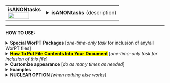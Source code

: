 <!--------------------------------------
   SCREEN SHOT
--------------------------------------->
<table>
<tr>
<td>
<font size="3"><b>isANONtasks</b></font>
<br>
<img src="https://lh3.googleusercontent.com/d/1gfMagfSDmX0lDqzAmel2LCGZTuZUGQ5O" width=80%>
</td>
<td>
<details>
<summary><b>isANONtasks</b> (description)</summary>
<b>isANONtasks</b> is a table of project tasks, organized under task categories, as specified by the TASKS page in the WorPT spreadsheet. The task lead and team members (identified not by name but by project role) assisting with each task are specified as well. No level-of-effort information is given in this table, only tasks and assignments to illustrate team member involvement, as well as start and finish timeline information for each task.
</details>
</td>
</tr>
</table>
<hr>

<!--------------------------------------
   HOW TO USE
--------------------------------------->
<b>HOW TO USE:</b>

<!-- - - - - - - - - - - - - - - - - - - - - - - - - - - - 
             Special Packages
- - - - - - - - - - - - - - - - - - - - - - - - - - - - -->
<details>
<summary><b>Special WorPT Packages</b> [<i>one-time-only task</i> for inclusion of any/all WorPT files]</summary>
Copy/paste the special packages in preamble of your document, if you haven't done so previously. (see https://github.com/pmarcum/WorPT-Work-Plan-Tool-4-proposals/blob/main/WorPTpackages for more info).
</details>

<!-- - - - - - - - - - - - - - - - - - - - - - - - - - - - 
             Putting File Contents Into Document
- - - - - - - - - - - - - - - - - - - - - - - - - - - - -->
<details>
<summary><mark><b>How To Put File Contents Into Your Document</b></mark> [<i>one-time-only task for inclusion of this file</i>]</summary> 
<ol>
<li>COPY the lines in the code block below, then</li>
<li>PASTE into your document WHERE you want the content to appear, then</li>
<li>MODIFY the editable lines you just pasted in your document as needed. The lines that may be edited (or even deleted altogether if not wanted) are indicated by highlight below. </li>
</ol>
   
<pre><code>
\include{do_NOT_manually_edit/isANONtasks}  % reset file parameters
%            ^^^^ replace do_NOT_manually_edit if not correct folder name
   
<mark>% Put OPTIONAL customizations for isANONtasks HERE</mark>

\begin{isANONtasks}
<mark>\caption{\textbf{Task Timeline:} Team member roles, rightmost column, are cross-referenced with corresponding names in the non-anonymized personnel and work effort table. {\color{red} \textbf{Paper~1:} Sample and methods for enhancing detectability of  low SB X-ray emission, presentation of emission maps, description of database and pipeline software (which will be released in a public repository at the time of paper submission). \textbf{Paper~2:} Methodologies for measuring the gas halo size and other gas properties, analyisis of the diffuse hot gas halos as functions of galaxy properties (environment, galaxy morphology, stellar mass, and SFR) based on \Chandra, \Hubble, and \Spitzer\ observations, and the SED models from the GSWLC; application of multivariate mthods to ``baseline'' the  gas halo sizes (Sect.\,\ref{Sec:Baseline}). \textbf{Note~1:} See Sec.\,\ref{Sec:Sample}.}}
\label{tab:isANONtasks}</mark>
\end{isANONtasks}
</code></pre>


</details>

<!-- - - - - - - - - - - - - - - - - - - - - - - - - - - - 
             Customizations
- - - - - - - - - - - - - - - - - - - - - - - - - - - - -->
<details>
<summary><b>Customize appearance</b> [<i>do as many times as needed</i>]</summary>
The default table appearance is already optimized, minimizing the need to change table properties such as column widths. However, if you do find the need to make such changes, as well as changes to other properties such as column alignment, colors, font styles, you will need to copy/paste and then edit some additional formatting lines into your document. Specifically:
<ol>
<li>COPY any or all lines in the code block below that are related to the formatting parameter that you want to edit. The lines below show default values. You will edit those values to make desired changes.</li>
<li>PASTE the copied lines into your document at the "% Put customizations for isANONtasks HERE" line in the code that you copy/pasted in Step 2. Most importantly, the desired formatting lines should be pasted somewhere <b>between</b> the \include{do_NOT_manually_edit/isANONtasks} and \begin{isANONtasks} lines. </li>
<li>EDIT the pasted lines in your document, as desired.</li>
NOTE: THe lines are grouped into categories to help you locate what you need. You can PICK AND CHOOSE the lines you want to paste into your document; you do not have to copy/paste all of the lines below (unless noted) and do not have to copy all lines within a group.<br>
<i>Highlights indicate what parts of the commands can be edited without breaking your LaTeX code.</i><br>
You can just comment out your added lines and recompile the document, if you want to return to default values.
</ol>

<!-- . . . . . . . . . . . . . . . . . . . . . . . . . . . . . . . .
                              Options   
<!-- . . . . . . . . . . . . . . . . . . . . . . . . . . . . . . -->
<table>
 
<tr>
<td><b>Table orientation</b></td>
<td><pre><code>
\LandScapetrue          % will put the table in landscape mode
</code></pre></td>
</tr>

<tr>
<td><b>Column width adjustments</b></td>
<td><pre><code>
\def\TaskWidth{<mark>3.4in</mark>}      % width of leftmost ("Tasks") column
\def\StartFinishWidth{0.2in}           % width of start/finish columns
\def\LeadWidth{<mark>1.1in</mark>}      % width of middle ("Lead") column
\def\ExpertiseWidth{<mark>1.7in</mark>} % width of rightmost ("Expertise") column
</code></pre></td>
</tr>

<tr>
<td><b>Table number additive correction</b></td>
<td>
The default typically works well (an overcount is caused by table + longtable combination).<br>
But if counter gets screwed up and needs manual intervention, use below to apply a correction:
<pre><code>
\def\TaskAddCounter{<mark>-1</mark>}    % additive correction to table number
</code></pre></td>
</tr>

<tr>
<td><b>Table compactness</b></td>
<td><pre><code>
\def\SpaceBetweenRows{<mark>0.87</mark>}    % vertical compactness of rows
\def\SpaceBetweenColumns{<mark>2pt</mark>} % bigger = wider spacing between columns
</code></pre></td>
</tr>

<tr>
<td><b>Nudge table to left or right</b></td>
<td><pre><code>
\def\NudgeTable{<mark>1.2\textwidth</mark>} % larger value nudges table to left
</code></pre></td>
</tr>
    
<tr>
<td><b>Color and font style of category banners</b></td>
<td><pre><code>
\def\SectionColor{<mark>Blue</mark>}              % category section label colors
\def\SectionFontColor{<mark>White</mark>}         % category title font color
\def\SectionFontstyle#1{<mark>\textbf</mark>{#1}} % boldface category title
</code></pre></td>
</tr>

<tr>
<td><b>Color and font style of column headers</b></td>
<td><pre><code>
\def\ColumnLabelFontstyle#1{<mark>\textbf</mark>{#1}}  % boldface all the column headers
\def\YearFontColor{<mark>Red</mark>}                   % font color under "Y" (year) columns in Start/Finish
</code></pre></td>
</tr>

<tr>
<td><b>Color of faint vertical line</b></td>
<td><pre><code>
\def\YearQuarterLineColor{<mark>lightgray</mark>}      % vertical line color in year/quarter Start/Finish columns
</code></pre></td>
</tr>

<tr>
<td><b>Table preamble - full control!</b></td>
<td>
Use table preamble for more control over table layout (removing/adding vertical lines, changing column alignment, etc).<br>
Copy/paste the ENTIRE below code in order to change default table preamble.<br>
<u>IMPORTANT</u> Most of table preamble can be changed EXCEPT <i>do <b>NOT</b> change "T" variable, and preserve the number of columns</i>
(eg, make sure that any 'p' that is removed is replaced by another alignment code). You may retain the parameters below (like \TaskWidth) and
define them separately as the above customization options show, or replace them entirely with hard-coded numbers. 
   
<pre><code>
\newcolumntype{T}{
  <mark>|p{\TaskWidth}||</mark>                        % title column
  <mark>c!{\color{\YearQuarterLineColor}\vrule}</mark> % Start/year
  <mark>c!{\color{\YearQuarterLineColor}\vrule}!{\color{\YearQuarterLineColor}\vrule}</mark> % Start/quarter
  <mark>c!{\color{\YearQuarterLineColor}\vrule}</mark> % Finish/year
  <mark>c||</mark>                                     % Finish/quarter
  <mark>p{\LeadWidth}!{\color{\YearQuarterLineColor}\vrule}</mark> % Task Lead column
  <mark>p{\ExpertiseWidth}|</mark>                     % Expertise column 
}
</code></pre></td>
</tr>
</table>
</details>

<!--------------------------------------
   EXAMPLES 
--------------------------------------->
<details>
<summary><b>Examples</b></summary>
The below is an example of how one can change the appearance of the table within a LaTeX document. After copy/pasting the code to incorporate the table into my document, and then deciding that my task titles were too long to fit with the table in portrait mode, I decided I needed to use landscape mode.  I copy/pasted the landscape fla and the 2 formatting lines that control the "Tasks" and "Expertise" column widths. (My team members have long last names, requiring a wider column than the default). I also altered the caption to be appropriate to my proposal (e.g., changed the red font that signaled words that needed to be adapted). The result?  A landscape-mode table that allows each task to appear in a single table row without spilling over into the next line, which is my preferred way to present these tables for easiest viewing. I also decided I wanted the banners that separate the tasks into groups to just be plain text instead of boldfaced. I also wanted to left-align the Start and Finish columns. Here is a peek at what my LaTeX document looks like:  

<!--     INSERT IMAGE -->

NOTE: To return to default values, all I have to do is comment-out (put a "%" at the line's beginning) the "\def" formatting lines that I pasted. 
</details>

<!--------------------------------------
   NUCLEAR OPTION 
--------------------------------------->
<details>
<summary><b>NUCLEAR OPTION</b> <i>[when nothing else works]</i></summary>
If you just cannot get the table to look like you want it to look, you can always copy/paste the entire isANONtasks.tex file that appears in the WorPT subfolder, into your document, and then edit at-will.  Some of the WorPT files involve complicated LaTeX code, so be sure that you have a good mastery of LaTeX and know what you are doing before implementing this option!
</details>

